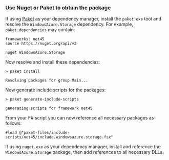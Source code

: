 ### Use Nuget or Paket to obtain the package

If using [Paket](https://fsprojects.github.io/Paket/) as your dependency manager, install the `paket.exe` tool and resolve the `WindowsAzure.Storage` dependency. For example, `paket.dependencies` may contain:

    frameworks: net45
    source https://nuget.org/api/v2

    nuget WindowsAzure.Storage

Now resolve and install these dependencies:

    > paket install

    Resolving packages for group Main...

Now generate include scripts for the packages:

    > paket generate-include-scripts 

    generating scripts for framework net45

From your F# script you can now reference all necessary packages as follows:

    #load @"paket-files/include-scripts/net45/include.windowsazure.storage.fsx"

If using `nuget.exe` as your dependency manager, install and reference the `WindowsAzure.Storage` package, then add references
to all necessary DLLs.
